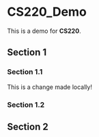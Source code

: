 # CS220_Demo
This is a demo for **CS220**.
## Section 1
### Section 1.1
This is a change made locally!
### Section 1.2
## Section 2
